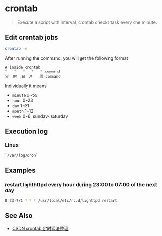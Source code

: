 # crontab

> Execute a script with interval, crontab checks task every one minute.

## Edit crontab jobs

```bash
crontab -e
```

After running the command, you will get the following format

```text
# inside crontab
*   *   *   *   * command
分  时  日  月   周 command
```

Individually it means

- `minute` 0~59
- `hour` 0~23
- `day` 1~31
- `month` 1~12
- `week` 0~6, sunday~saturday

## Execution log

### Linux

    `/var/log/cron`

## Examples

### restart lighthttpd every hour during 23:00 to 07:00 of the next day

```bash
0 23-7/1 * * * /usr/local/etc/rc.d/lighttpd restart
```

## See Also

- [CSDN crontab 定时写法整理](https://blog.csdn.net/bsf5521/article/details/76522222)
